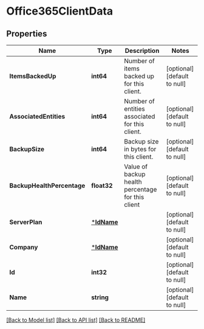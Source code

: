 # Office365ClientData

## Properties
Name | Type | Description | Notes
------------ | ------------- | ------------- | -------------
**ItemsBackedUp** | **int64** | Number of items backed up for this client. | [optional] [default to null]
**AssociatedEntities** | **int64** | Number of entities associated for this client. | [optional] [default to null]
**BackupSize** | **int64** | Backup size in bytes for this client. | [optional] [default to null]
**BackupHealthPercentage** | **float32** | Value of backup health percentage for this client | [optional] [default to null]
**ServerPlan** | [***IdName**](IdName.md) |  | [optional] [default to null]
**Company** | [***IdName**](IdName.md) |  | [optional] [default to null]
**Id** | **int32** |  | [optional] [default to null]
**Name** | **string** |  | [optional] [default to null]

[[Back to Model list]](../README.md#documentation-for-models) [[Back to API list]](../README.md#documentation-for-api-endpoints) [[Back to README]](../README.md)

